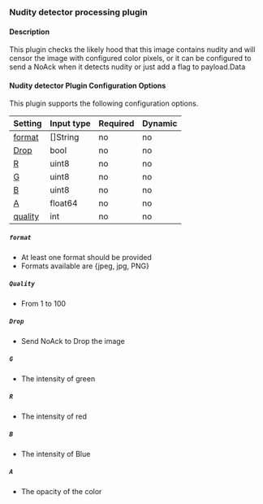 ### Nudity detector processing plugin

#### Description

This plugin checks the likely hood that this image contains nudity 
and will censor the image with configured color pixels, or 
it can be configured to send a NoAck when it detects nudity or just 
add a flag to payload.Data

    
#### Nudity detector Plugin Configuration Options

This plugin supports the following configuration options.

|Setting   |Input type      |  Required |  Dynamic |
|-----------|----------------------|-----------|-----------|
| [format](#format)  |  []String        | no     | no     |
| [Drop](#Drop)  |  bool        | no     | no     |
| [R](#R)  |  uint8        | no     | no     |
| [G](#G)  |  uint8        | no     | no     |
| [B](#B)  |  uint8        | no     | no     |
| [A](#A)  |  float64        | no     | no     |
| [quality](#quality)  |  int        | no     | no     |

##### `format`
 * At least one format should be provided
 * Formats available are {jpeg, jpg, PNG}

##### `Quality`
 * From 1 to 100 

##### `Drop`
 * Send NoAck to Drop the image

##### `G`
 * The intensity of green
  
##### `R`
 * The intensity of red
  
##### `B` 
 * The intensity of Blue
   
##### `A` 
 * The opacity of the color

